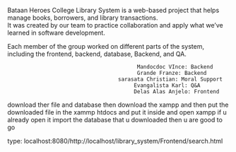 Bataan Heroes College Library System is a web-based project that helps manage books, borrowers, and library transactions.  
It was created by our team to practice collaboration and apply what we’ve learned in software development.  

Each member of the group worked on different parts of the system, including the frontend, backend, database, Backend, and QA.




                                             Mandocdoc VInce: Backend
                                             Grande Franze: Backend
                                       sarasata Christian: Moral Support 
                                            Evangalista Karl: Q&A
                                            Delas Alas Anjelo: Frontend 


download ther file and database then download the xampp and then put the downloaded file in the xammp htdocs and put it inside and open xampp if u already open it import the database that u downloaded then u are good to go 


type: localhost:8080/http://localhost/library_system/Frontend/search.html